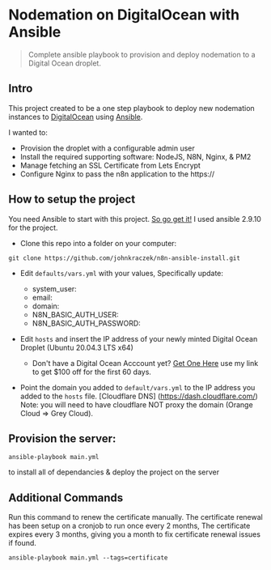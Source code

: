 # Nodemation on DigitalOcean with Ansible
> Complete ansible playbook to provision and deploy nodemation to a Digital Ocean droplet.

## Intro
This project created to be a one step playbook to deploy new nodemation instances to [DigitalOcean](https://m.do.co/c/0635178ae932) 
using [Ansible](https://www.ansible.com/). 

I wanted to:
* Provision the droplet with a configurable admin user
* Install the required supporting software: NodeJS, N8N, Nginx, & PM2
* Manage fetching an SSL Certificate from Lets Encrypt
* Configure Nginx to pass the n8n application to the https://

## How to setup the project
You need Ansible to start with this project. [So go get it!](http://docs.ansible.com/ansible/intro_getting_started.html) I used ansible 2.9.10 for the project. 

* Clone this repo into a folder on your computer:

`git clone https://github.com/johnkraczek/n8n-ansible-install.git`

* Edit `defaults/vars.yml` with your values, Specifically update:
  * system_user:
  * email:
  * domain: 
  * N8N_BASIC_AUTH_USER: 
  * N8N_BASIC_AUTH_PASSWORD:

* Edit `hosts` and insert the IP address of your newly minted Digital Ocean Droplet (Ubuntu 20.04.3 LTS x64)
  * Don't have a Digital Ocean Acccount yet? [Get One Here](https://m.do.co/c/0635178ae932) use my link to get $100 off for the first 60 days. 
* Point the domain you added to `default/vars.yml` to the IP address you added to the `hosts` file. [Cloudflare DNS] (https://dash.cloudflare.com/) 
  Note: you will need to have cloudflare NOT proxy the domain (Orange Cloud => Grey Cloud).

## Provision the server:

`ansible-playbook main.yml`

to install all of dependancies & deploy the project on the server

## Additional Commands
Run this command to renew the certificate manually. 
The certificate renewal has been setup on a cronjob to run once every 2 months, The certificate expires every 3 months, giving you a month to fix certificate renewal issues if found.  

`ansible-playbook main.yml --tags=certificate` 